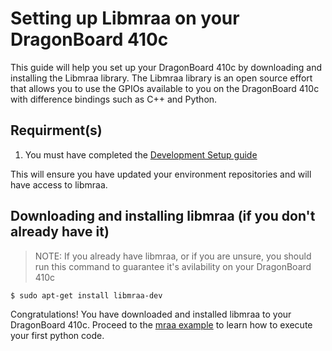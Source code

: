 # Setting up Libmraa on your DragonBoard 410c

This guide will help you set up your DragonBoard 410c by downloading and installing the Libmraa library. The Libmraa library is an open source effort that allows you to use the GPIOs available to you on the DragonBoard 410c with difference bindings such as C++ and Python.

## Requirment(s)

1. You must have completed the [Development Setup guide](dev-env-setup)

This will ensure you have updated your environment repositories and will have access to libmraa.

## Downloading and installing libmraa (if you don't already have it)

> NOTE: If you already have libmraa, or if you are unsure, you should run this command to guarantee it's avilability on your DragonBoard 410c

`$ sudo apt-get install libmraa-dev`

Congratulations! You have downloaded and installed libmraa to your DragonBoard 410c. Proceed to the [mraa example](mraa-python-example1.md) to learn how to execute your first python code.
